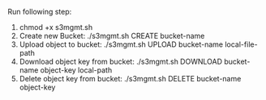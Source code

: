 

Run following step:
  1.  chmod +x s3mgmt.sh
  2.  Create new Bucket: 
          ./s3mgmt.sh CREATE  bucket-name
  3.  Upload object to bucket: 
           ./s3mgmt.sh UPLOAD bucket-name  local-file-path
  4.  Download object key from bucket:
           ./s3mgmt.sh DOWNLOAD bucket-name  object-key  local-path
  5.  Delete object key from bucket:
           ./s3mgmt.sh DELETE bucket-name  object-key  
   